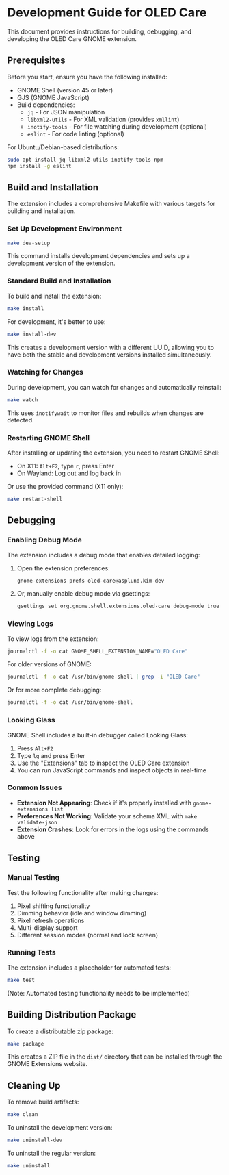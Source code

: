 # Development Guide for OLED Care

This document provides instructions for building, debugging, and developing the OLED Care GNOME extension.

## Prerequisites

Before you start, ensure you have the following installed:

- GNOME Shell (version 45 or later)
- GJS (GNOME JavaScript)
- Build dependencies:
  - `jq` - For JSON manipulation
  - `libxml2-utils` - For XML validation (provides `xmllint`)
  - `inotify-tools` - For file watching during development (optional)
  - `eslint` - For code linting (optional)

For Ubuntu/Debian-based distributions:
```bash
sudo apt install jq libxml2-utils inotify-tools npm
npm install -g eslint
```

## Build and Installation

The extension includes a comprehensive Makefile with various targets for building and installation.

### Set Up Development Environment

```bash
make dev-setup
```

This command installs development dependencies and sets up a development version of the extension.

### Standard Build and Installation

To build and install the extension:

```bash
make install
```

For development, it's better to use:

```bash
make install-dev
```

This creates a development version with a different UUID, allowing you to have both the stable and development versions installed simultaneously.

### Watching for Changes

During development, you can watch for changes and automatically reinstall:

```bash
make watch
```

This uses `inotifywait` to monitor files and rebuilds when changes are detected.

### Restarting GNOME Shell

After installing or updating the extension, you need to restart GNOME Shell:

- On X11: `Alt+F2`, type `r`, press Enter
- On Wayland: Log out and log back in

Or use the provided command (X11 only):

```bash
make restart-shell
```

## Debugging

### Enabling Debug Mode

The extension includes a debug mode that enables detailed logging:

1. Open the extension preferences:
   ```bash
   gnome-extensions prefs oled-care@asplund.kim-dev
   ```

2. Or, manually enable debug mode via gsettings:
   ```bash
   gsettings set org.gnome.shell.extensions.oled-care debug-mode true
   ```

### Viewing Logs

To view logs from the extension:

```bash
journalctl -f -o cat GNOME_SHELL_EXTENSION_NAME="OLED Care"
```

For older versions of GNOME:

```bash
journalctl -f -o cat /usr/bin/gnome-shell | grep -i "OLED Care"
```

Or for more complete debugging:

```bash
journalctl -f -o cat /usr/bin/gnome-shell
```

### Looking Glass

GNOME Shell includes a built-in debugger called Looking Glass:

1. Press `Alt+F2`
2. Type `lg` and press Enter
3. Use the "Extensions" tab to inspect the OLED Care extension
4. You can run JavaScript commands and inspect objects in real-time

### Common Issues

- **Extension Not Appearing**: Check if it's properly installed with `gnome-extensions list`
- **Preferences Not Working**: Validate your schema XML with `make validate-json`
- **Extension Crashes**: Look for errors in the logs using the commands above

## Testing

### Manual Testing

Test the following functionality after making changes:

1. Pixel shifting functionality
2. Dimming behavior (idle and window dimming)
3. Pixel refresh operations
4. Multi-display support
5. Different session modes (normal and lock screen)

### Running Tests

The extension includes a placeholder for automated tests:

```bash
make test
```

(Note: Automated testing functionality needs to be implemented)

## Building Distribution Package

To create a distributable zip package:

```bash
make package
```

This creates a ZIP file in the `dist/` directory that can be installed through the GNOME Extensions website.

## Cleaning Up

To remove build artifacts:

```bash
make clean
```

To uninstall the development version:

```bash
make uninstall-dev
```

To uninstall the regular version:

```bash
make uninstall
``` 